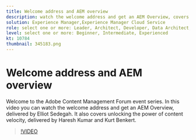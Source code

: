 ```yaml
---
title: Welcome address and AEM overview
description: watch the welcome address and get an AEM Overview, covers unlocking the power of content velocity, 
solution: Experience Manager,Experience Manager Cloud Service
role: select one or more: Leader, Architect, Developer, Data Architect, Data Engineer, Admin, User
level: select one or more: Beginner, Intermediate, Experienced
kt: 10784
thumbnail: 345183.png
---
```


# Welcome address and AEM overview

Welcome to the Adobe Content Management Forum event series. In this video you can watch the welcome address and get an AEM Overview, delivered by Elliot Sedegah. It also covers unlocking the power of content velocity, delivered by Haresh Kumar and Kurt Benkert.

>[!VIDEO](https://video.tv.adobe.com/v/345183/?quality=12&learn=on)

